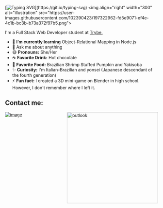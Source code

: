 [![Typing SVG](https://readme-typing-svg.demolab.com/?lines=Hi+there+👋,+I'm+Camila.;Nice+to+meet+you!)](https://git.io/typing-svg)
<img align="right" width="300" alt="illustration" src="https://user-images.githubusercontent.com/102390423/197322962-fd5e9071-ef4e-4c1b-bc3b-b73a372f97b5.png">
<p align="left">I'm a Full Stack Web Developer student at <a href="https://www.betrybe.com/" target="blank">Trybe.</a></p>
<!--
**Camila-Falaschi/Camila-Falaschi** is a ✨ _special_ ✨ repository because its `README.md` (this file) appears on your GitHub profile.
-->

- 🌱 **I’m currently learning** Object-Relational Mapping in Node.js
- 💬 Ask me about anything
- 😄 **Pronouns:** She/Her
- ☕ **Favorite Drink:** Hot chocolate
- 🍲 **Favorite Food:** Brazilian Shrimp Stuffed Pumpkin and Yakisoba
- ✨ **Curiosity:** I'm Italian-Brazilian and yonsei (Japanese descendant of the fourth generation)
- ⚡ **Fun fact:** I created a 3D mini-game on Blender in high school. However, I don't remember where I left it.

## Contact me:
[![image](https://img.shields.io/badge/LinkedIn-0077B5?style=for-the-badge&logo=linkedin&logoColor=white)](https://www.linkedin.com/in/camila-falaschi/)
<a href="mailto:camila.falaschi@outlook.com"><img align="right" width="300" alt="outlook" src="https://user-images.githubusercontent.com/102390423/197324170-19c9fe16-e2fd-4d88-873e-aad222da5596.png"></a>
